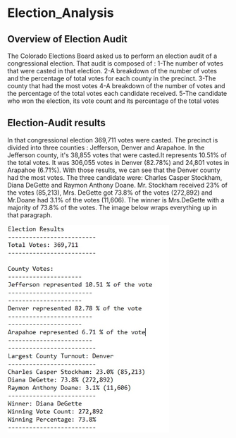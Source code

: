 # Election_Analysis

## Overview of Election Audit
The Colorado Elections Board asked us to perform an election audit of a congressional election. That audit is composed of : 
1-The number of votes that were casted in that election.
2-A breakdown of the number of votes and the percentage of total votes for each county in the precinct.
3-The county that had the most votes
4-A breakdown of the number of votes and the percentage of the total votes each candidate received.
5-The candidate who won the election, its vote count and its percentage of the total votes

## Election-Audit results
In that congressional election 369,711 votes were casted. The precinct is divided into three counties : Jefferson, Denver and Arapahoe. In the Jefferson county, it's 38,855 votes that were casted.It represents 10.51% of the total votes. It was 306,055 votes in Denver (82.78%) and 24,801 votes in Arapahoe (6.71%). With those results, we can see that the Denver county had the most votes. The three candidate were: Charles Casper Stockham, Diana DeGette and Raymon Anthony Doane. Mr. Stockham received 23% of the votes (85,213), Mrs. DeGette got 73.8% of the votes (272,892) and Mr.Doane had 3.1% of the votes (11,606). The winner is Mrs.DeGette with a majority of 73.8% of the votes. The image below wraps everything up in that paragraph. 


![](images/election_results.jpg)
